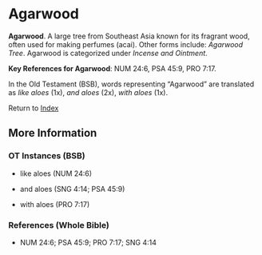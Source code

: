 # Agarwood
**Agarwood**. 
A large tree from Southeast Asia known for its fragrant wood, often used for making perfumes (acai). 
Other forms include: 
*Agarwood Tree*. 
Agarwood is categorized under _Incense and Ointment_. 


**Key References for Agarwood**: 
NUM 24:6, PSA 45:9, PRO 7:17. 


In the Old Testament (BSB), words representing “Agarwood” are translated as 
*like aloes* (1x), *and aloes* (2x), *with aloes* (1x). 




Return to [Index](00-Index.md)

## More Information

### OT Instances (BSB)

* like aloes (NUM 24:6)

* and aloes (SNG 4:14; PSA 45:9)

* with aloes (PRO 7:17)



### References (Whole Bible)

* NUM 24:6; PSA 45:9; PRO 7:17; SNG 4:14



